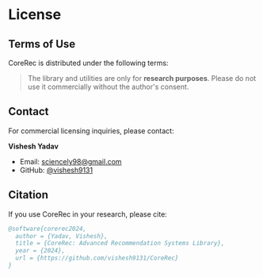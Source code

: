 # License

## Terms of Use

CoreRec is distributed under the following terms:

> The library and utilities are only for **research purposes**. Please do not use it commercially without the author's consent.

## Contact

For commercial licensing inquiries, please contact:

**Vishesh Yadav**
- Email: sciencely98@gmail.com
- GitHub: [@vishesh9131](https://github.com/vishesh9131)

## Citation

If you use CoreRec in your research, please cite:

```bibtex
@software{corerec2024,
  author = {Yadav, Vishesh},
  title = {CoreRec: Advanced Recommendation Systems Library},
  year = {2024},
  url = {https://github.com/vishesh9131/CoreRec}
}
```
